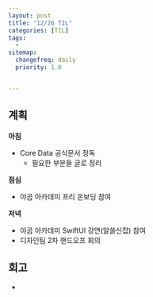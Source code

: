 ```yaml
---
layout: post
title: "12/26 TIL"
categories: [TIL]
tags: 
  - 
sitemap:
  changefreq: daily
  priority: 1.0


---
```


## 계획

**아침**

- Core Data 공식문서 정독
  - 필요한 부분들 글로 정리

**점심**

- 야곰 아카데미 프리 온보딩 참여

**저녁**

- 야곰 아카데미 SwiftUI 강연(알쓸신잡) 참여
- 디자인팀 2차 핸드오프 회의

## 회고

- 